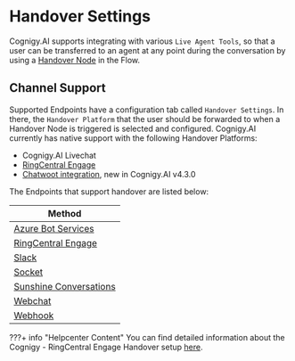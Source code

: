 # Handover Settings

Cognigy.AI supports integrating with various `Live Agent Tools`, so that a user can be transferred to an agent at any point during the conversation by using a [Handover Node](doc:live-chat) in the Flow.

## Channel Support

<div class="divider"></div>

Supported Endpoints have a configuration tab called `Handover Settings`. In there, the `Handover Platform` that the user should be forwarded to when a Handover Node is triggered is selected and configured. Cognigy.AI currently has native support with the following Handover Platforms:

- Cognigy.AI Livechat
- [RingCentral Engage](https://www.ringcentral.com/digital-customer-engagement.html)
- [Chatwoot integration]({{config.site_url}}ai/endpoints/chatwoot-integration/), new in Cognigy.AI v4.3.0

The Endpoints that support handover are listed below:

| Method      |
| ----------- | 
| [Azure Bot Services]({{config.site_url}}ai/endpoints/azure-bot-services/) | 
| [RingCentral Engage]({{config.site_url}}ai/endpoints/ringcentral-engage/) | 
| [Slack]({{config.site_url}}ai/endpoints/slack) |
| [Socket]({{config.site_url}}ai/endpoints/socketio)|
| [Sunshine Conversations]({{config.site_url}}ai/endpoints/sunshine-conversations) |
| [Webchat]({{config.site_url}}ai/endpoints/webchat/webchat/) |
| [Webhook]({{config.site_url}}ai/endpoints/webhook/)|

???+ info "Helpcenter Content"
    You can find detailed information about the Cognigy - RingCentral Engage Handover setup [here](https://support.cognigy.com/hc/en-us/articles/360016275260).